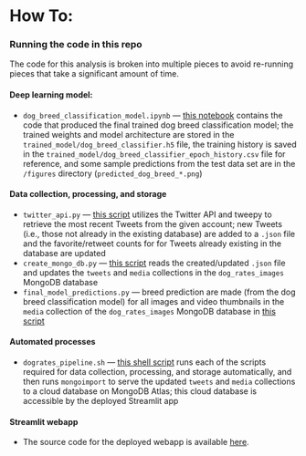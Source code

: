 # How To:
### Running the code in this repo

The code for this analysis is broken into multiple pieces to avoid re-running pieces that take a significant amount of time.

#### Deep learning model:
- `dog_breed_classification_model.ipynb` &mdash; [this notebook](https://github.com/hmlewis-astro/dogrates_tweet_engineering/blob/main/dog_breed_classification_model.ipynb) contains the code that produced the final trained dog breed classification model; the trained weights and model architecture are stored in the `trained_model/dog_breed_classifier.h5` file, the training history is saved in the `trained_model/dog_breed_classifier_epoch_history.csv` file for reference, and some sample predictions from the test data set are in the `/figures` directory (`predicted_dog_breed_*.png`)

#### Data collection, processing, and storage
- `twitter_api.py` &mdash; [this script](https://github.com/hmlewis-astro/dogrates_tweet_engineering/blob/main/twitter_api.py) utilizes the Twitter API and tweepy to retrieve the most recent Tweets from the given account; new Tweets (i.e., those not already in the existing database) are added to a `.json` file and the favorite/retweet counts for for Tweets already existing in the database are updated
- `create_mongo_db.py` &mdash; [this script](https://github.com/hmlewis-astro/dogrates_tweet_engineering/blob/main/create_mongo_db.py) reads the created/updated `.json` file and updates the `tweets` and `media` collections in the `dog_rates_images` MongoDB database
- `final_model_predictions.py` &mdash; breed prediction are made (from the dog breed classification model) for all images and video thumbnails in the `media` collection of the `dog_rates_images` MongoDB database in [this script](https://github.com/hmlewis-astro/dogrates_tweet_engineering/blob/main/final_model_predictions.py)

#### Automated processes
- `dogrates_pipeline.sh` &mdash; [this shell script](https://github.com/hmlewis-astro/dogrates_tweet_engineering/blob/main/dogrates_pipeline.sh) runs each of the scripts required for data collection, processing, and storage automatically, and then runs `mongoimport` to serve the updated `tweets` and `media` collections to a cloud database on MongoDB Atlas; this cloud database is accessible by the deployed Streamlit app

#### Streamlit webapp
- The source code for the deployed webapp is available [here](https://github.com/hmlewis-astro/dogrates_tweet_app).
